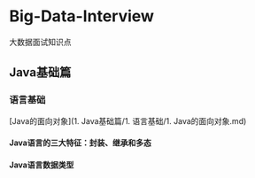 # Big-Data-Interview
大数据面试知识点
## Java基础篇
### 语言基础
[Java的面向对象](1. Java基础篇/1. 语言基础/1. Java的面向对象.md)
#### Java语言的三大特征：封装、继承和多态
#### Java语言数据类型
